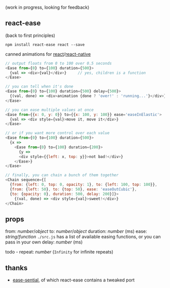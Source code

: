 (work in progress, looking for feedback)

react-ease
---

(back to first principles)

`npm install react-ease react --save`

canned animations for [react](https://facebook.github.io/react/)/[react-native](https://facebook.github.io/react-native/)

```js
// output floats from 0 to 100 over 0.5 seconds
<Ease from={0} to={100} duration={500}>
  {val => <div>{val}</div>}     // yes, children is a function
</Ease>

// you can tell when it's done
<Ease from={0} to={100} duration={500} delay={500}>
  {(val, done) => <div>animation {done ? 'over!' : 'running...'}</div>}
</Ease>

// you can ease multiple values at once
<Ease from={{x: 0, y: 0}} to={{x: 100, y: 100}} ease='easeInElastic'>
  {val => <div style={val}>move it, move it</div>}
</Ease>

// or if you want more control over each value
<Ease from={0} to={100} duration={500}>
  {x =>
    <Ease from={0} to={100} duration={200}>
      {y =>
      <div style={{left: x, top: y}}>not bad!</div>}
    </Ease>}
</Ease>

// finally, you can chain a bunch of them together
<Chain sequence={[
  {from: {left: 0, top: 0, opacity: 1}, to: {left: 100, top: 100}},
  {from: {left: 50}, to: {top: 50}, ease: 'easeOutCubic'},
  {to: {opacity: 0}, duration: 500, delay: 200}]}>
    {(val, done) => <div style={val}>sweet!</div>}
</Chain>


```

props
---
from: *number*/*object*
to: *number*/*object*
duration: *number* (ms)
ease: *string*/*function* `./src.js` has a list of available easing functions, or you can pass in your own
delay: *number* (ms)

todo - repeat: *number* (`Infinity` for infinite repeats)

thanks
---
- [ease-sential](https://github.com/WebReflection/ease-sential), of which react-ease contains a tweaked port

